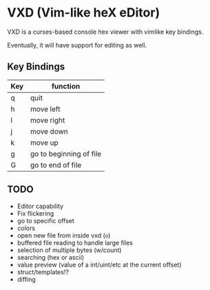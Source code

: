 VXD (Vim-like heX eDitor)
======================================
VXD is a curses-based console hex viewer with vimlike key bindings.

Eventually, it will have support for editing as well.

Key Bindings
---------------------------------------
Key | function
----|----------
q   | quit
h   | move left
l   | move right
j   | move down
k   | move up
g   | go to beginning of file
G   | go to end of file


TODO
---------------------------------------
 - Editor capability
 - Fix flickering
 - go to specific offset
 - colors
 - open new file from inside vxd (`o`)
 - buffered file reading to handle large files
 - selection of multiple bytes (w/count)
 - searching (hex or ascii)
 - value preview (value of a int/uint/etc at the current offset)
 - struct/templates!?
 - diffing
